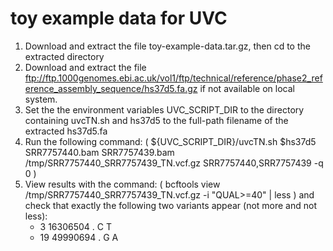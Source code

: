 # toy example data for UVC 

1. Download and extract the file toy-example-data.tar.gz, then cd to the extracted directory
2. Download and extract the file ftp://ftp.1000genomes.ebi.ac.uk/vol1/ftp/technical/reference/phase2_reference_assembly_sequence/hs37d5.fa.gz if not available on local system.
3. Set the the environment variables UVC_SCRIPT_DIR to the directory containing uvcTN.sh and hs37d5 to the full-path filename of the extracted hs37d5.fa 
4. Run the following command: ( ${UVC_SCRIPT_DIR}/uvcTN.sh $hs37d5 SRR7757440.bam SRR7757439.bam /tmp/SRR7757440_SRR7757439_TN.vcf.gz SRR7757440,SRR7757439 -q 0 )
5. View results with the command: ( bcftools view /tmp/SRR7757440_SRR7757439_TN.vcf.gz -i "QUAL>=40" | less ) and check that exactly the following two variants appear (not more and not less):
   +  3      16306504        .       C       T
   + 19      49990694        .       G       A
